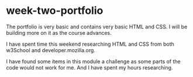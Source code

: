 # week-two-portfolio

The portfolio is very basic and contains very basic HTML and CSS. I will be building more on it as the course advances.

I have spent time this weekend researching HTML and CSS from both w3School and developer.mozilla.org.

I have found some items in this module a challenge as some parts of the code would not work for me. And I have spent my hours researching.

